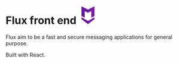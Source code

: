 # Flux front end ![Flux logo](https://github.com/adam-p/markdown-here/raw/master/src/common/images/icon48.png "Flux logo")

Flux aim to be a fast and secure messaging applications for general purpose.

Built with React.
